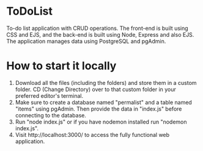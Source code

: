 # ToDoList
To-do list application with CRUD operations. The front-end is built using CSS and EJS, and the back-end is built using Node, Express and also EJS. The application manages data using PostgreSQL and pgAdmin. 
# How to start it locally
1. Download all the files (including the folders) and store them in a custom folder. CD (Change Directory) over to that custom folder in your preferred editor's terminal.
2. Make sure to create a database named "permalist" and a table named "items" using pgAdmin. Then provide the data in "index.js" before connecting to the database. 
3. Run "node index.js" or if you have nodemon installed run "nodemon index.js".
4. Visit http://localhost:3000/ to access the fully functional web application. 

